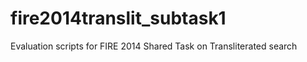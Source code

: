 fire2014translit_subtask1
=========================

Evaluation scripts for FIRE 2014 Shared Task on Transliterated search
